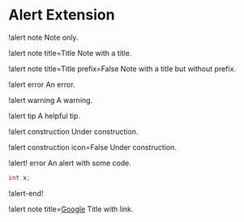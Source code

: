 # Alert Extension

!alert note
Note only.

!alert note title=Title
Note with a title.

!alert note title=Title prefix=False
Note with a title but without prefix.

!alert error
An error.

!alert warning
A warning.

!alert tip
A helpful tip.

!alert construction
Under construction.

!alert construction icon=False
Under construction.


!alert! error
An alert with some code.

```c++
int x;
```
!alert-end!


!alert note title=[Google](https://google.com)
Title with link.
